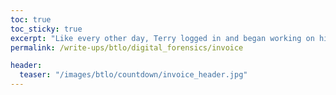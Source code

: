 ```yaml
---
toc: true
toc_sticky: true
excerpt: "Like every other day, Terry logged in and began working on his corporate laptop, but after a while he noticed several command prompts open and close without him doing anything. He suspects that his laptop has been infected with malware."
permalink: /write-ups/btlo/digital_forensics/invoice

header:
  teaser: "/images/btlo/countdown/invoice_header.jpg"
---
```


